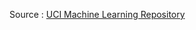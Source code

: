 Source : [UCI Machine Learning Repository](https://archive.ics.uci.edu/ml/datasets/Parking+Birmingham#)
